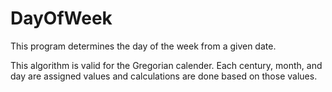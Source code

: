 # DayOfWeek
This program determines the day of the week from a given date.

This algorithm is valid for the Gregorian calender. 
Each century, month, and day are assigned values and calculations are done based on those values.
